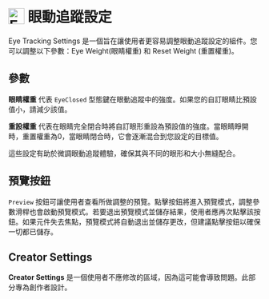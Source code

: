 # <img src="/eye_tracking_settings_icon.png" alt="Eye Tracking Settings" style="width: 32px; height: 32px; vertical-align: -4px; display: inline;"/> 眼動追蹤設定

Eye Tracking Settings 是一個旨在讓使用者更容易調整眼動追蹤設定的組件。您可以調整以下參數：Eye Weight(眼睛權重) 和 Reset Weight (重置權重)。


## 參數

**眼睛權重** 代表 `EyeClosed` 型態鍵在眼動追蹤中的強度。如果您的自訂眼睛比預設值小，請減少該值。

**重設權重** 代表在眼睛完全閉合時將自訂眼形重設為預設值的強度。當眼睛睜開時，重置權重為0，當眼睛閉合時，它會逐漸混合到您設定的目標值。

這些設定有助於微調眼動追蹤體驗，確保其與不同的眼形和大小無縫配合。


## 預覽按鈕
`Preview` 按鈕可讓使用者查看所做調整的預覽。點擊按鈕將進入預覽模式，調整參數滑桿也會啟動預覽模式。若要退出預覽模式並儲存結果，使用者應再次點擊該按鈕。如果元件失去焦點，預覽模式將自動退出並儲存更改，但建議點擊按鈕以確保一切都已儲存。

## Creator Settings
**Creator Settings** 是一個使用者不應修改的區域，因為這可能會導致問題。此部分專為創作者設計。
